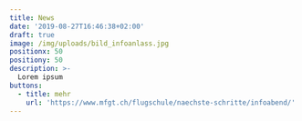 ```yaml
---
title: News
date: '2019-08-27T16:46:38+02:00'
draft: true
image: /img/uploads/bild_infoanlass.jpg
positionx: 50
positiony: 50
description: >-
  Lorem ipsum
buttons:
  - title: mehr
    url: 'https://www.mfgt.ch/flugschule/naechste-schritte/infoabend/'
---
```


